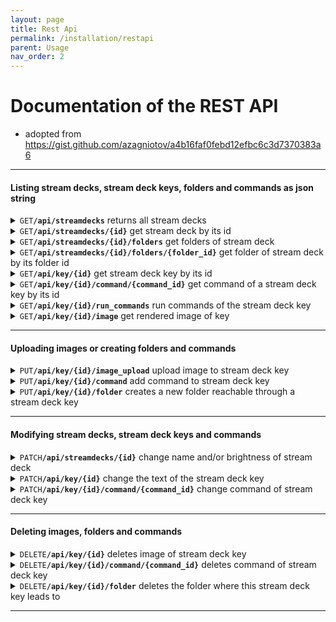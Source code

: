 ```yaml
---
layout: page
title: Rest Api
permalink: /installation/restapi
parent: Usage
nav_order: 2
---
```


# Documentation of the REST API

- adopted from https://gist.github.com/azagniotov/a4b16faf0febd12efbc6c3d7370383a6

------------------------------------------------------------------------------------------

#### Listing stream decks, stream deck keys, folders and commands as json string

<details>

<summary markdown="span">
<code>GET</code><code><b>/api/streamdecks</b></code> returns all stream decks
</summary>

##### Parameters

None

##### Responses

> | http code     | content-type                      | response                                                            |
> |---------------|-----------------------------------|---------------------------------------------------------------------|
> | `200`         | `application/json`                | json string                                                         |

##### Example cURL

> ```javascript
>  curl -X GET -H "Content-Type: application/json" http://localhost:8000/api/streamdecks
> ```
</details>


<details>
<summary markdown="span"><code>GET</code><code><b>/api/streamdecks/{id}</b></code> get stream deck by its id</summary>


#####  URL Parameters

> | name              |  type     | data type      | description                         |
> |-------------------|-----------|----------------|-------------------------------------|
> | `id`              |  required | int            | The specific stream deck id         |

##### Responses

> | http code     | content-type                      | response                                                            |
> |---------------|-----------------------------------|---------------------------------------------------------------------|
> | `200`         | `application/json`                | json string                                                         |
> | `404`         | `text/html; charset=utf-8`        | `Stream deck with id {id} not found`                                |

##### Example cURL

> ```javascript
>  curl -X GET -H "Content-Type: application/json" http://localhost:8000/api/streamdecks/1
> ```

</details>

<details>
<summary markdown="span"><code>GET</code><code><b>/api/streamdecks/{id}/folders</b></code> get folders of stream deck</summary>


##### URL Parameters

> | name              |  type     | data type      | description                         |
> |-------------------|-----------|----------------|-------------------------------------|
> | `id`              |  required | int            | The specific stream deck id         |

##### Responses

> | http code     | content-type                      | response                                                            |
> |---------------|-----------------------------------|---------------------------------------------------------------------|
> | `200`         | `application/json`                | json string                                                         |
> | `404`         | `text/html; charset=utf-8`        | `Stream deck with id {id} not found`                                |

##### Example cURL

> ```javascript
>  curl -X GET -H "Content-Type: application/json" http://localhost:8000/api/streamdecks/1/folders
> ```

</details>

<details>
<summary markdown="span"><code>GET</code><code><b>/api/streamdecks/{id}/folders/{folder_id}</b></code> get folder of stream deck by its folder id</summary>


##### URL Parameters

> | name              |  type     | data type      | description                         |
> |-------------------|-----------|----------------|-------------------------------------|
> | `id`              |  required | int            | The specific stream deck id         |
> | `folder_id`       |  required | int            | The specific folder id              |

##### Responses

> | http code     | content-type                      | response                                                            |
> |---------------|-----------------------------------|---------------------------------------------------------------------|
> | `200`         | `application/json`                | json string                                                         |
> | `404`         | `text/html; charset=utf-8`        | `Stream deck with id {id} not found`                                |
> | `404`         | `text/html; charset=utf-8`        | `Folder with id {folder_id} not found`                              |

##### Example cURL

> ```javascript
>  curl -X GET -H "Content-Type: application/json" http://localhost:8000/api/streamdecks/1/folders/1
> ```

</details>

<details>
<summary markdown="span"><code>GET</code><code><b>/api/key/{id}</b></code> get stream deck key by its id</summary>


##### URL Parameters

> | name              |  type     | data type      | description                         |
> |-------------------|-----------|----------------|-------------------------------------|
> | `id`              |  required | int            | The specific key id                 |

##### Responses

> | http code     | content-type                      | response                                                            |
> |---------------|-----------------------------------|---------------------------------------------------------------------|
> | `200`         | `application/json`                | json string                                                         |
> | `404`         | `text/html; charset=utf-8`        | `Stream deck key with id {id} not found`                                |

##### Example cURL

> ```javascript
>  curl -X GET -H "Content-Type: application/json" http://localhost:8000/api/key/1
> ```

</details>

<details>
<summary markdown="span"><code>GET</code><code><b>/api/key/{id}/command/{command_id}</b></code> get command of a stream deck key by its id</summary>


##### URL Parameters

> | name              |  type     | data type      | description                         |
> |-------------------|-----------|----------------|-------------------------------------|
> | `id`              |  required | int            | The specific key id                 |
> | `command_id`      |  required | int            | The specific command id             |

##### Responses

> | http code     | content-type                      | response                                                            |
> |---------------|-----------------------------------|---------------------------------------------------------------------|
> | `200`         | `application/json`                | json string                                                         |
> | `404`         | `text/html; charset=utf-8`        | `Stream deck key with id {id} not found`                            |
> | `404`         | `text/html; charset=utf-8`        | `Command with id {id} not found under this stream deck key`         |

##### Example cURL

> ```javascript
>  curl -X GET -H "Content-Type: application/json" http://localhost:8000/api/key/1/command/1
> ```

</details>

<details>
<summary markdown="span"><code>GET</code><code><b>/api/key/{id}/run_commands</b></code> run commands of the stream deck key</summary>


##### URL Parameters

> | name              |  type     | data type      | description                         |
> |-------------------|-----------|----------------|-------------------------------------|
> | `id`              |  required | int            | The specific key id                 |

##### Responses

> | http code     | content-type                      | response                                                            |
> |---------------|-----------------------------------|---------------------------------------------------------------------|
> | `200`         | `application/json`                | json string                                                         |
> | `404`         | `text/html; charset=utf-8`        | `Stream deck key with id {id} not found`                            |

##### Example cURL

> ```javascript
>  curl -X GET -H "Content-Type: application/json" http://localhost:8000/api/key/1/run_commands
> ```

</details>

<details>
<summary markdown="span"><code>GET</code><code><b>/api/key/{id}/image</b></code> get rendered image of key</summary>


##### URL Parameters

> | name              |  type     | data type      | description                         |
> |-------------------|-----------|----------------|-------------------------------------|
> | `id`              |  required | int            | The specific key id                 |

##### Responses

> | http code     | content-type                      | response                                                            |
> |---------------|-----------------------------------|---------------------------------------------------------------------|
> | `200`         | `application/json`                | json string                                                         |
> | `404`         | `text/html; charset=utf-8`        | `Stream deck key with id {id} not found`                            |

##### Example cURL

> ```javascript
>  curl -X GET -H "Content-Type: image/jpeg" http://localhost:8000/api/key/1/image
> ```

</details>

-------------------------------------------------------------------------------------------

#### Uploading images or creating folders and commands

<details>
<summary markdown="span"><code>PUT</code><code><b>/api/key/{id}/image_upload</b></code> upload image to stream deck key</summary>


##### URL Parameters

> | name              |  type     | data type      | description                         |
> |-------------------|-----------|----------------|-------------------------------------|
> | `id`              |  required | int            | The specific key id                 |

##### Data Parameters

> | name              |  type     | data type      | description                         |
> |-------------------|-----------|----------------|-------------------------------------|
> | `image_source`    |  required | request.data   | the image itself                    |

##### Responses

> | http code     | content-type                      | response                                                            |
> |---------------|-----------------------------------|---------------------------------------------------------------------|
> | `200`         | `text/html; charset=utf-8`        | `Image uploaded successfully`                                       |
> | `404`         | `text/html; charset=utf-8`        | `Stream deck key with id {id} not found`                            |

##### Example cURL

> ```javascript
>  curl -X PUT -F "image_source=@/path/to/image.png" http://localhost:8000/api/key/1/image_upload 
> ```
</details>

<details>
<summary markdown="span"><code>PUT</code><code><b>/api/key/{id}/command</b></code> add command to stream deck key</summary>


##### URL Parameters

> | name              |  type     | data type      | description                         |
> |-------------------|-----------|----------------|-------------------------------------|
> | `id`              |  required | int            | The specific key id                 |

##### Data Parameters

> | name              |  type     | data type      | description                         |
> |-------------------|-----------|----------------|-------------------------------------|
> | `name`            |  required | string         | name of the command                 |
> | `command_string`  |  optional | string         | to be executed command string       |
> | `active_directory`|  optional | string         | directory path where the command should be executed                 |
> | `command_type`    |  optional | string         | type of command (default shell)     |
> | `time_value`      |  optional | int            | value required for timer and intervall shell function     |
> | `hotkeys`         |  optional | json array     | required for hotkey commands; array of keyboard keys                 |

##### Responses

> | http code     | content-type                      | response                                                            |
> |---------------|-----------------------------------|---------------------------------------------------------------------|
> | `200`         | `application/json`                | None                                                                |
> | `400`         | `text/html; charset=utf-8`        | `Command type not valid`                                            |
> | `404`         | `text/html; charset=utf-8`        | `Stream deck key with id {id} not found`                            |

##### Example cURLs

> ```javascript
>  curl -X PUT -H "Content-Type: application/json" -d "{ "name":"echo", "command_string":"echo new", "command_type":"shell"}" http://localhost:8000/api/key/1/command
>  curl -X PUT -H "Content-Type: application/json" -d "{ "name":"stopwatch", "command_type":"stopwatch"}" http://localhost:8000/api/key/2/command
>  curl -X PUT -H "Content-Type: application/json" -d "{ "name":"timer", "command_type":"timer", "time_value":"60"}" http://localhost:8000/api/key/3/command
>  curl -X PUT -H "Content-Type: application/json" -d "{ "name":"strg+f", "command_type":"hotkey", "hotkeys":[{"key1": {"key":"Control", "location":1}}, {"key2": {"key":"f", "location":0}}]}" http://localhost:8000/api/key/4/command
> ```
</details>

<details>
<summary markdown="span"><code>PUT</code><code><b>/api/key/{id}/folder</b></code> creates a new folder reachable through a stream deck key</summary>


##### URL Parameters

> | name              |  type     | data type      | description                         |
> |-------------------|-----------|----------------|-------------------------------------|
> | `id`              |  required | int            | The specific key id                 |

##### Data Parameters

> | name              |  type     | data type      | description                         |
> |-------------------|-----------|----------------|-------------------------------------|
> | `name`            |  required | string         | folder name                         |

##### Responses

> | http code     | content-type                      | response                                                            |
> |---------------|-----------------------------------|---------------------------------------------------------------------|
> | `200`         | `application/json`                | None                                                                |
> | `403`         | `text/html; charset=utf-8`        | `This stream deck key already leads to a folder!`                   |
> | `404`         | `text/html; charset=utf-8`        | `Stream deck key with id {id} not found`                            |

##### Example cURL

> ```javascript
>  curl -X PUT -H "Content-Type: application/json" -d "{ "name":"work_folder"}" http://localhost:8000/api/key/1/folder
> ```
</details>

-------------------------------------------------------------------------------------------

#### Modifying stream decks, stream deck keys and commands

<details>
<summary markdown="span"><code>PATCH</code><code><b>/api/streamdecks/{id}</b></code> change name and/or brightness of stream deck</summary>


##### URL Parameters

> | name              |  type     | data type      | description                         |
> |-------------------|-----------|----------------|-------------------------------------|
> | `id`              |  required | int            | The specific stream deck id         |

##### Data Parameters

> | name              |  type     | data type      | description                         |
> |-------------------|-----------|----------------|-------------------------------------|
> | `name`            |  optional | string         |  name of the stream deck            |
> | `brightness`      |  optional | int            |  brightness value (0-100)           |

##### Responses

> | http code     | content-type                      | response                                                            |
> |---------------|-----------------------------------|---------------------------------------------------------------------|
> | `200`         | `application/json`                | `json string`                                                       |
> | `404`         | `text/html; charset=utf-8`        | `Stream deck with id {id} not found`                                |

##### Example cURL

> ```javascript
>  curl -X PUT -H "Content-Type: application/json" -d "{ "brightness":"100"}" http://localhost:8000/api/streandecks/1
> ```
</details>

<details>
<summary markdown="span"><code>PATCH</code><code><b>/api/key/{id}</b></code> change the text of the stream deck key</summary>


##### URL Parameters

> | name              |  type     | data type      | description                         |
> |-------------------|-----------|----------------|-------------------------------------|
> | `id`              |  required | int            | The specific stream deck key id     |

##### Data Parameters

> | name              |  type     | data type      | description                         |
> |-------------------|-----------|----------------|-------------------------------------|
> | `text`            |  optional | string         |  text of stream deck key            |
> | `clock`           |  optional | int            |  1 if key should show a clock       |
> | `text_size`       |  optional | int            |  size of text                       |
> | `text_position`   |  optional | string         |  text position (top, center, bottom)|
> | `text_color`      |  optional | string         |  text color as hex value            |
> | `bold`            |  optional | bool           |  true for bold text                 |
> | `italic`          |  optional | bool           |  true of italic text                |
> | `underlined`      |  optional | bool           |  true for underlined text           |

##### Responses

> | http code     | content-type                      | response                                                            |
> |---------------|-----------------------------------|---------------------------------------------------------------------|
> | `200`         | `application/json`                | `json string`                                                       |
> | `404`         | `text/html; charset=utf-8`        | `Stream deck key with id {id} not found`                            |
> | `422`         | `text/html; charset=utf-8`        | `Color string is invalid`                                           |
> | `422`         | `text/html; charset=utf-8`        | `Text position value is invalid`                                    |

##### Example cURL

> ```javascript
>  curl -X PUT -H "Content-Type: application/json" -d "{ "text":"test"}" http://localhost:8000/api/key/1
> ```

</details>

<details>
<summary markdown="span"><code>PATCH</code><code><b>/api/key/{id}/command/{command_id}</b></code> change command of stream deck key</summary>


##### URL Parameters

> | name              |  type     | data type      | description                         |
> |-------------------|-----------|----------------|-------------------------------------|
> | `id`              |  required | int            | The specific key id                 |
> | `command_id`      |  required | int            | The specific command id             |

##### Data Parameters

> | name              |  type     | data type      | description                         |
> |-------------------|-----------|----------------|-------------------------------------|
> | `name`            |  optional | string         | name of the command                 |
> | `command_string`  |  optional | string         | to be executed command string       |
> | `active_directory`|  optional | string         | directory path where the command should be executed                 |
> | `command_type`    |  optional | string         | type of command (default shell)     |
> | `time_value`      |  optional | int            | value required for timer and intervall shell command function     |
> | `hotkeys`         |  optional | json array         | required for hotkey commands; array of keyboard keys                 |

##### Responses

> | http code     | content-type                      | response                                                            |
> |---------------|-----------------------------------|---------------------------------------------------------------------|
> | `200`         | `application/json`                | `json string`                                                       |
> | `404`         | `text/html; charset=utf-8`        | `Command with id {id} not found under this stream deck key`         |
> | `404`         | `text/html; charset=utf-8`        | `Stream deck key with id {id} not found`                            |

##### Example cURL

> ```javascript
>  curl -X PATCH -H "Content-Type: application/json" -d "{ "name":"changed_name"}" http://localhost:8000/api/key/1/command/1
> ```
</details>

-------------------------------------------------------------------------------------------

#### Deleting images, folders and commands

<details>
<summary markdown="span"><code>DELETE</code><code><b>/api/key/{id}</b></code> deletes image of stream deck key</summary>


##### URL Parameters

> | name              |  type     | data type      | description                         |
> |-------------------|-----------|----------------|-------------------------------------|
> | `id`              |  required | int            | The specific stream deck key id     |

##### Responses

> | http code     | content-type                      | response                                                            |
> |---------------|-----------------------------------|---------------------------------------------------------------------|
> | `204`         | `text/html; charset=utf-8`        | `Image deleted successfully`                                       |
> | `404`         | `text/html; charset=utf-8`        | `Stream deck key with id {id} not found`                            |

##### Example cURL

> ```javascript
>  curl -X DELETE http://localhost:8000/api/key/1
> ```
</details>
<details>
<summary markdown="span"><code>DELETE</code><code><b>/api/key/{id}/command/{command_id}</b></code> deletes command of stream deck key</summary>


##### URL Parameters

> | name              |  type     | data type      | description                         |
> |-------------------|-----------|----------------|-------------------------------------|
> | `id`              |  required | int            | The specific stream deck key id     |
> | `command_id`      |  required | int            | The specific command id             |

##### Responses

> | http code     | content-type                      | response                                                            |
> |---------------|-----------------------------------|---------------------------------------------------------------------|
> | `204`         | `text/html; charset=utf-8`        | `Command deleted successfully`                                       |
> | `400`         | `text/html; charset=utf-8`        | `Command type not valid`                                            |
> | `404`         | `text/html; charset=utf-8`        | `Command with id {id} not found under this stream deck key`         |
> | `404`         | `text/html; charset=utf-8`        | `Stream deck key with id {id} not found`                            |

##### Example cURL

> ```javascript
>  curl -X DELETE http://localhost:8000/api/key/1/command/1
> ```
</details>

<details>
<summary markdown="span"><code>DELETE</code><code><b>/api/key/{id}/folder</b></code> deletes the folder where this stream deck key leads to</summary>


##### URL Parameters

> | name              |  type     | data type      | description                         |
> |-------------------|-----------|----------------|-------------------------------------|
> | `id`              |  required | int            | The specific stream deck key id     |

##### Responses

> | http code     | content-type                      | response                                                            |
> |---------------|-----------------------------------|---------------------------------------------------------------------|
> | `200`         | `text/html; charset=utf-8`        | `folder deleted successfully`                                       |
> | `404`         | `text/html; charset=utf-8`        | `this stream deck key does not lead to a folder`                    |
> | `404`         | `text/html; charset=utf-8`        | `Stream deck key with id {id} not found`                            |

##### Example cURL

> ```javascript
>  curl -X DELETE http://localhost:8000/api/key/1/folder
> ```

</details>

-------------------------------------------------------------------------------------------
